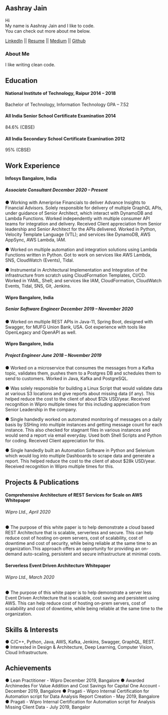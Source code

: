 ## Aashray Jain

Hi  
My name is Aashray Jain and I like to code.  
You can check out more about me below.  

[LinkedIn](https://www.linkedin.com/in/aashray-jain/) || 
[Resume](https://github.com/aashray18521/resume/raw/gh-pages/Aashray%20Jain%20Resume.pdf) || 
[Medium](aashray18521.medium.com) || 
[Github](https://github.com/aashray18521) 

### About Me

I like writing clean code.  

## Education
#### National Institute of Technology, Raipur 2014 – 2018
Bachelor of Technology, Information Technology 
GPA – 7.52  

#### All India Senior School Certificate Examination 2014
84.6% (CBSE)  

#### All India Secondary School Certificate Examination 2012
95% (CBSE)  

## Work Experience  
#### Infosys Bangalore, India  
##### Associate Consultant December 2020 – Present  
● Working with Ameriprise Financials to deliver Advance Insights to Financial Advisors. Solely responsible for
delivery of multiple GraphQL APIs, under guidance of Senior Architect, which interact with DynamoDB and
Lambda Functions. Worked independently with multiple consumer API teams for integration and delivery.
Received Client appreciation from Senior leadership and Senior Architect for the APIs delivered. Worked in
Python, Velocity Template Language (VTL); and services like DynamoDB, AWS AppSync, AWS Lambda,
IAM.  

● Worked on multiple automation and integration solutions using Lambda Functions written in Python. Got to
work on services like AWS Lambda, SNS, CloudWatch (Events), Tidal.  

● Instrumental in Architectural Implementation and Integration of the infrastructure from scratch using
CloudFormation Templates, CI/CD. Worked in YAML, Shell; and services like IAM, CloudFormation,
CloudWatch Events, Tidal, SNS, Git, Jenkins.  

#### Wipro Bangalore, India
##### Senior Software Engineer December 2019 – November 2020
● Worked on multiple REST APIs in Java-11, Spring Boot, designed with Swagger, for MUFG Union Bank,
USA. Got experience with tools like OpenLegacy and OpenAPI as well.  

#### Wipro Bangalore, India
##### Project Engineer June 2018 – November 2019  
● Worked on a microservice that consumes the messages from a Kafka topic, validates them, pushes them
to a Postgres DB and schedules them to send to customers. Worked in Java, Kafka and PostgreSQL.  

● Was solely responsible for building a Linux Script that would validate data at various S3 locations and give
reports about missing data (if any). This helped reduce the cost to the client of about $12k USD/year.
Received recognition in Wipro multiple times for this including appreciation from Senior Leadership in the
company.  

● Single handedly worked on automated monitoring of messages on a daily basis by SSHing into multiple
instances and getting message count for each instance. This also checked for stagnant files in various
instances and would send a report via email everyday. Used both Shell Scripts and Python for coding.
Received Client appreciation for this.  

● Single handedly built an Automation Software in Python and Selenium which would log into multiple
Dashboards to scrape data and generate a report. This helped reduce the cost to the client of about $28k
USD/year. Received recognition in Wipro multiple times for this.  

## Projects & Publications
#### Comprehensive Architecture of REST Services for Scale on AWS Whitepaper
###### Wipro Ltd., April 2020
● The purpose of this white paper is to help demonstrate a cloud based REST Architecture that is scalable,
serverless and secure. This can help reduce cost of hosting on-prem servers, cost of scalability, cost of
downtime and cost of security, while being reliable at the same time to an organization.This approach
offers an opportunity for providing an on-demand auto-scaling, persistent and secure infrastructure at
minimal costs.  

#### Serverless Event Driven Architecture Whitepaper
###### Wipro Ltd., March 2020  
● The purpose of this white paper is to help demonstrate a server less Event Driven Architecture that is
scalable, cost saving and persistent using AWS. This can help reduce cost of hosting on-prem servers,
cost of scalability and cost of downtime, while being reliable at the same time to the organization.  

## Skills & Interests  
● C/C++, Python, Java, AWS, Kafka, Jenkins, Swagger, GraphQL, REST.  
● Interested in Design & Architecture, Deep Learning, Computer Vision, Cloud Infrastructure.  

## Achievements
● Lean Practitioner -  Wipro December 2019, Bangalore
● Awarded Archimedes For Value Addition and Cost Savings for Capital One Account - December 2019, Bangalore
● Pragati - Wipro Internal Certification for Automation script for Data Analysis Report Creation - May 2019, Bangalore
● Pragati - Wipro Internal Certification for Automation script for Analysis Missing Client Data - July 2019, Bangalor

<!-- ```markdown
Syntax highlighted code block

# Header 1
## Header 2
### Header 3

- Bulleted
- List

1. Numbered
2. List

**Bold** and _Italic_ and `Code` text

[Link](url) and ![Image](src)
```

For more details see [GitHub Flavored Markdown](https://guides.github.com/features/mastering-markdown/).

### Jekyll Themes

Your Pages site will use the layout and styles from the Jekyll theme you have selected in your [repository settings](https://github.com/aashray18521/resume/settings/pages). The name of this theme is saved in the Jekyll `_config.yml` configuration file.

### Support or Contact

Having trouble with Pages? Check out our [documentation](https://docs.github.com/categories/github-pages-basics/) or [contact support](https://support.github.com/contact) and we’ll help you sort it out. -->
